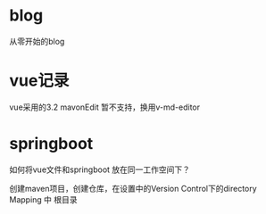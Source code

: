 # blog
从零开始的blog
# vue记录
vue采用的3.2 mavonEdit 暂不支持，换用v-md-editor
# springboot
如何将vue文件和springboot 放在同一工作空间下？

创建maven项目，创建仓库，在设置中的Version Control下的directory Mapping 中 根目录
